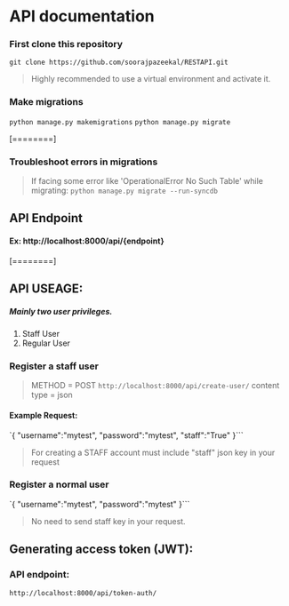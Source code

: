 # API documentation
### First clone this repository
`git clone https://github.com/soorajpazeekal/RESTAPI.git`
> Highly recommended to use a virtual environment and activate it.

### Make migrations
`python manage.py makemigrations`
`python manage.py migrate`

[========]

### Troubleshoot errors in migrations
> If facing some error like  'OperationalError No Such Table' while migrating:
`python manage.py migrate --run-syncdb`

## API Endpoint
#### Ex: http://localhost:8000/api/{endpoint}

[========]

## API USEAGE:

##### Mainly two user privileges.
1. Staff User 
2. Regular User

### Register a staff user
> METHOD = POST
`http://localhost:8000/api/create-user/`
>content type = json
#### Example Request:
`{
	"username":"mytest",
	"password":"mytest",
	"staff":"True"
}```
> For creating a STAFF account must include "staff" json key in your request

### Register a normal user
`{
	"username":"mytest",
	"password":"mytest"
}```
> No need to send staff key in your request.

## Generating access token (JWT):
### API endpoint: 
`http://localhost:8000/api/token-auth/`



